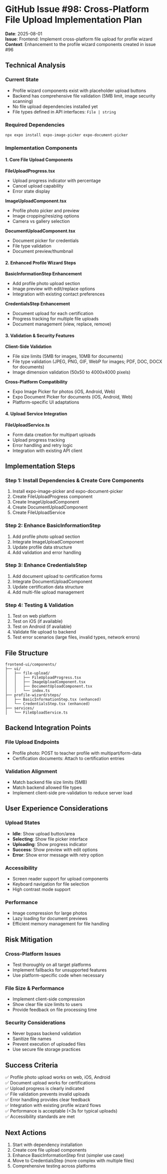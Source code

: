 # GitHub Issue #98: Cross-Platform File Upload Implementation Plan

**Date**: 2025-08-01  
**Issue**: Frontend: Implement cross-platform file upload for profile wizard  
**Context**: Enhancement to the profile wizard components created in issue #96

## Technical Analysis

### Current State
- Profile wizard components exist with placeholder upload buttons
- Backend has comprehensive file validation (5MB limit, image security scanning)
- No file upload dependencies installed yet
- File types defined in API interfaces: `File | string`

### Required Dependencies
```bash
npx expo install expo-image-picker expo-document-picker
```

### Implementation Components

#### 1. Core File Upload Components

**FileUploadProgress.tsx**
- Upload progress indicator with percentage
- Cancel upload capability
- Error state display

**ImageUploadComponent.tsx**  
- Profile photo picker and preview
- Image cropping/resizing options
- Camera vs gallery selection

**DocumentUploadComponent.tsx**
- Document picker for credentials
- File type validation
- Document preview/thumbnail

#### 2. Enhanced Profile Wizard Steps

**BasicInformationStep Enhancement**
- Add profile photo upload section
- Image preview with edit/replace options
- Integration with existing contact preferences

**CredentialsStep Enhancement**  
- Document upload for each certification
- Progress tracking for multiple file uploads
- Document management (view, replace, remove)

#### 3. Validation & Security Features

**Client-Side Validation**
- File size limits (5MB for images, 10MB for documents)
- File type validation (JPEG, PNG, GIF, WebP for images; PDF, DOC, DOCX for documents)
- Image dimension validation (50x50 to 4000x4000 pixels)

**Cross-Platform Compatibility**
- Expo Image Picker for photos (iOS, Android, Web)
- Expo Document Picker for documents (iOS, Android, Web)  
- Platform-specific UI adaptations

#### 4. Upload Service Integration

**FileUploadService.ts**
- Form data creation for multipart uploads
- Upload progress tracking
- Error handling and retry logic
- Integration with existing API client

## Implementation Steps

### Step 1: Install Dependencies & Create Core Components
1. Install expo-image-picker and expo-document-picker
2. Create FileUploadProgress component
3. Create ImageUploadComponent
4. Create DocumentUploadComponent
5. Create FileUploadService

### Step 2: Enhance BasicInformationStep
1. Add profile photo upload section
2. Integrate ImageUploadComponent
3. Update profile data structure
4. Add validation and error handling

### Step 3: Enhance CredentialsStep  
1. Add document upload to certification forms
2. Integrate DocumentUploadComponent
3. Update certification data structure
4. Add multi-file upload management

### Step 4: Testing & Validation
1. Test on web platform
2. Test on iOS (if available)
3. Test on Android (if available)
4. Validate file upload to backend
5. Test error scenarios (large files, invalid types, network errors)

## File Structure

```
frontend-ui/components/
├── ui/
│   ├── file-upload/
│   │   ├── FileUploadProgress.tsx
│   │   ├── ImageUploadComponent.tsx
│   │   ├── DocumentUploadComponent.tsx
│   │   └── index.ts
├── profile-wizard/steps/
│   ├── BasicInformationStep.tsx (enhanced)
│   └── CredentialsStep.tsx (enhanced)
├── services/
│   └── FileUploadService.ts
```

## Backend Integration Points

### File Upload Endpoints
- Profile photo: POST to teacher profile with multipart/form-data
- Certification documents: Attach to certification entries

### Validation Alignment
- Match backend file size limits (5MB)
- Match backend allowed file types
- Implement client-side pre-validation to reduce server load

## User Experience Considerations

### Upload States
- **Idle**: Show upload button/area
- **Selecting**: Show file picker interface  
- **Uploading**: Show progress indicator
- **Success**: Show preview with edit options
- **Error**: Show error message with retry option

### Accessibility
- Screen reader support for upload components
- Keyboard navigation for file selection
- High contrast mode support

### Performance
- Image compression for large photos
- Lazy loading for document previews
- Efficient memory management for file handling

## Risk Mitigation

### Cross-Platform Issues
- Test thoroughly on all target platforms
- Implement fallbacks for unsupported features
- Use platform-specific code when necessary

### File Size & Performance
- Implement client-side compression
- Show clear file size limits to users
- Provide feedback on file processing time

### Security Considerations
- Never bypass backend validation
- Sanitize file names
- Prevent execution of uploaded files
- Use secure file storage practices

## Success Criteria

✅ Profile photo upload works on web, iOS, Android  
✅ Document upload works for certifications  
✅ Upload progress is clearly indicated  
✅ File validation prevents invalid uploads  
✅ Error handling provides clear feedback  
✅ Integration with existing profile wizard flows  
✅ Performance is acceptable (<3s for typical uploads)  
✅ Accessibility standards are met

## Next Actions

1. Start with dependency installation
2. Create core file upload components
3. Enhance BasicInformationStep first (simpler use case)
4. Move to CredentialsStep (more complex with multiple files)
5. Comprehensive testing across platforms